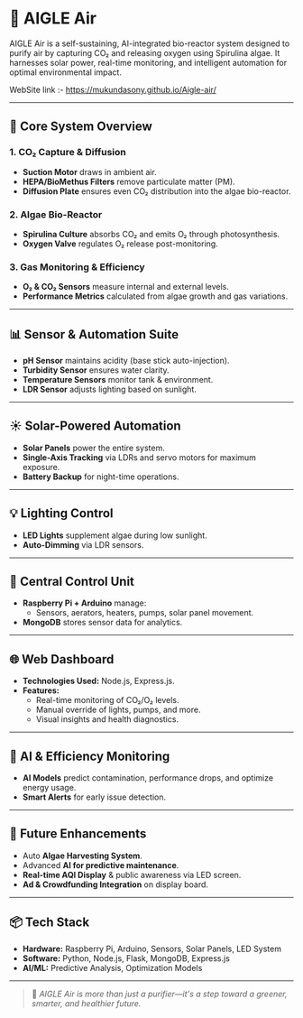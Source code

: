 # 🌿 AIGLE Air

AIGLE Air is a self-sustaining, AI-integrated bio-reactor system designed to purify air by capturing CO₂ and releasing oxygen using Spirulina algae. It harnesses solar power, real-time monitoring, and intelligent automation for optimal environmental impact.

WebSite link :- https://mukundasony.github.io/Aigle-air/

---

## 🔧 Core System Overview

### 1. CO₂ Capture & Diffusion
- **Suction Motor** draws in ambient air.
- **HEPA/BioMethus Filters** remove particulate matter (PM).
- **Diffusion Plate** ensures even CO₂ distribution into the algae bio-reactor.

### 2. Algae Bio-Reactor
- **Spirulina Culture** absorbs CO₂ and emits O₂ through photosynthesis.
- **Oxygen Valve** regulates O₂ release post-monitoring.

### 3. Gas Monitoring & Efficiency
- **O₂ & CO₂ Sensors** measure internal and external levels.
- **Performance Metrics** calculated from algae growth and gas variations.

---

## 📊 Sensor & Automation Suite

- **pH Sensor** maintains acidity (base stick auto-injection).
- **Turbidity Sensor** ensures water clarity.
- **Temperature Sensors** monitor tank & environment.
- **LDR Sensor** adjusts lighting based on sunlight.

---

## ☀️ Solar-Powered Automation

- **Solar Panels** power the entire system.
- **Single-Axis Tracking** via LDRs and servo motors for maximum exposure.
- **Battery Backup** for night-time operations.

---

## 💡 Lighting Control

- **LED Lights** supplement algae during low sunlight.
- **Auto-Dimming** via LDR sensors.

---

## 🧠 Central Control Unit

- **Raspberry Pi + Arduino** manage:
  - Sensors, aerators, heaters, pumps, solar panel movement.
- **MongoDB** stores sensor data for analytics.

---

## 🌐 Web Dashboard

- **Technologies Used:** Node.js, Express.js.
- **Features:**
  - Real-time monitoring of CO₂/O₂ levels.
  - Manual override of lights, pumps, and more.
  - Visual insights and health diagnostics.

---

## 🤖 AI & Efficiency Monitoring

- **AI Models** predict contamination, performance drops, and optimize energy usage.
- **Smart Alerts** for early issue detection.

---

## 🚀 Future Enhancements

- Auto **Algae Harvesting System**.
- Advanced **AI for predictive maintenance**.
- **Real-time AQI Display** & public awareness via LED screen.
- **Ad & Crowdfunding Integration** on display board.

---

## 📦 Tech Stack

- **Hardware:** Raspberry Pi, Arduino, Sensors, Solar Panels, LED System
- **Software:** Python, Node.js, Flask, MongoDB, Express.js
- **AI/ML:** Predictive Analysis, Optimization Models

---

> 💬 *AIGLE Air is more than just a purifier—it's a step toward a greener, smarter, and healthier future.*

